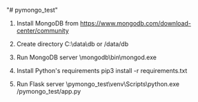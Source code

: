 "# pymongo_test" 

1) Install MongoDB from 
https://www.mongodb.com/download-center/community
   
2) Create directory C:\data\db or /data/db

3) Run MongoDB server
<path>\mongodb\bin\mongod.exe
   
4) Install Python's requirements
pip3 install -r requirements.txt

5) Run Flask server
<path>\pymongo_test\venv\Scripts\python.exe 
   <path>/pymongo_test/app.py
   
